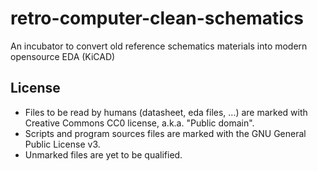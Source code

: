 # retro-computer-clean-schematics

An incubator to convert old reference schematics materials into modern opensource EDA (KiCAD)

## License

* Files to be read by humans (datasheet, eda files, ...) are marked with Creative Commons CC0 license, a.k.a. "Public domain".
* Scripts and program sources files are marked with the GNU General Public License v3.
* Unmarked files are yet to be qualified.
